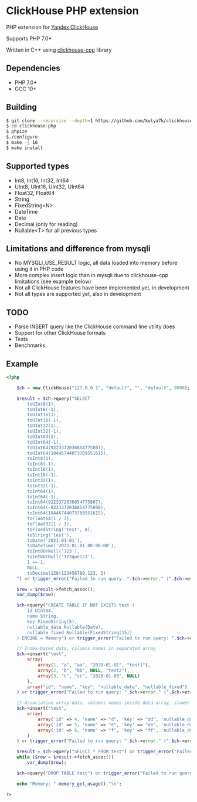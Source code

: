 # ClickHouse PHP extension

PHP extension for [Yandex ClickHouse](https://clickhouse.yandex/)

Supports PHP 7.0+

Written in C++ using [clickhouse-cpp](https://github.com/ClickHouse/clickhouse-cpp) library

## Dependencies
* PHP 7.0+
* GCC 10+

## Building
```sh
$ git clone --recursive --depth=1 https://github.com/kolya7k/clickhouse-php.git
$ cd clickhouse-php
$ phpize
$./configure
$ make -j 16
$ make install
```

## Supported types
* Int8, Int16, Int32, Int64
* UInt8, UInt16, UInt32, UInt64
* Float32, Float64
* String
* FixedString\<N\>
* DateTime
* Date
* Decimal (only for reading)
* Nullable\<T\> for all previous types

## Limitations and difference from mysqli
* No MYSQLI_USE_RESULT logic, all data loaded into memory before using it in PHP code
* More complex insert logic than in mysqli due to clickhouse-cpp limitations (see example below)
* Not all ClickHouse features have been implemented yet, in development
* Not all types are supported yet, also in development

## TODO
* Parse INSERT query like the ClickHouse command line utility does
* Support for other ClickHouse formats
* Tests
* Benchmarks

## Example

```php
<?php

	$ch = new ClickHouse("127.0.0.1", "default", "", "default", 9000);

	$result = $ch->query("SELECT
		toUInt8(1),
		toUInt8(-1),
		toUInt16(1),
		toUInt16(-1),
		toUInt32(1),
		toUInt32(-1),
		toUInt64(1),
		toUInt64(-1),
		toUInt64(9223372036854775807),
		toUInt64(18446744073709551615),
		toInt8(1),
		toInt8(-1),
		toInt16(1),
		toInt16(-1),
		toInt32(1),
		toInt32(-1),
		toInt64(1),
		toInt64(-1),
		toInt64(9223372036854775807),
		toInt64(-9223372036854775808),
		toInt64(18446744073709551615),
		toFloat64(1 / 3),
		toFloat32(1 / 3),
		toFixedString('test', 8),
		toString('test'),
		toDate('2021-01-01'),
		toDateTime('2021-01-01 00:00:00'),
		toInt8OrNull('123'),
		toInt8OrNull('123qwe123'),
		1 == 1,
		NULL,
		toDecimal128(123456789.123, 3)
	") or trigger_error("Failed to run query: ".$ch->error." (".$ch->errno.")", E_USER_ERROR);

	$row = $result->fetch_assoc();
	var_dump($row);

	$ch->query("CREATE TABLE IF NOT EXISTS test (
		id UInt64,
		name String,
		key FixedString(5),
		nullable_date Nullable(Date),
		nullable_fixed Nullable(FixedString(15))
	) ENGINE = Memory") or trigger_error("Failed to run query: ".$ch->error." (".$ch->errno.")", E_USER_WARNING);

	// Index-based data, columns names in separated array
	$ch->insert("test",
		array(
			array(1, "a", "aa", "2020-01-01", "test1"),
			array(2, "b", "bb", NULL, "test2"),
			array(3, "c", "cc", "2020-01-03", NULL)
		),
		array("id", "name", "key", "nullable_date", "nullable_fixed")
	) or trigger_error("Failed to run query: ".$ch->error." (".$ch->errno.")", E_USER_WARNING);

	// Associative array data, columns names inside data array, slower than index-based
	$ch->insert("test",
		array(
			array('id' => 4, 'name' => "d", 'key' => "dd", 'nullable_date' => "2020-01-04",	'nullable_fixed' => NULL),
			array('id' => 5, 'name' => "e", 'key' => "ee", 'nullable_date' => NULL,		'nullable_fixed' => "test5"),
			array('id' => 6, 'name' => "f", 'key' => "ff", 'nullable_date' => "2020-01-06",	'nullable_fixed' => "test6")
		)
	) or trigger_error("Failed to run query: ".$ch->error." (".$ch->errno.")", E_USER_WARNING);

	$result = $ch->query("SELECT * FROM test") or trigger_error("Failed to run query: ".$ch->error." (".$ch->errno.")", E_USER_WARNING);
	while ($row = $result->fetch_assoc())
		var_dump($row);

	$ch->query("DROP TABLE test") or trigger_error("Failed to run query: ".$ch->error." (".$ch->errno.")", E_USER_WARNING);

	echo "Memory: ".memory_get_usage()."\n";

?>
```
